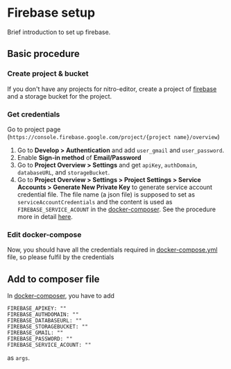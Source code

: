 # Firebase setup
Brief introduction to set up firebase.

## Basic procedure
### Create project & bucket
If you don't have any projects for nitro-editor, create a project of [firebase](https://console.firebase.google.com) and
a storage bucket for the project.

### Get credentials
Go to project page (`https://console.firebase.google.com/project/{project name}/overview`)
1. Go to **Develop > Authentication** and add `user_gmail` and `user_password`.
2. Enable **Sign-in method** of **Email/Password**
3. Go to **Project Overview > Settings** and get `apiKey`, `authDomain`, `databaseURL`, and `storageBucket`.
4. Go to **Project Overview > Settings > Project Settings > Service Accounts > Generate New Private Key** to
 generate service account credential file.
 The file name (a json file) is supposed to set as `serviceAccountCredentials` and the content is used as `FIREBASE_SERVICE_ACOUNT` in the [docker-composer](./docker-compose.yml).
 See the procedure more in detail [here](https://stackoverflow.com/questions/41082171/firebase-permission-denied-with-pyrebase-library/41253388#41253388).  

### Edit docker-compose
Now, you should have all the credentials required in [docker-compose.yml](../docker-compose.yml) file, so 
please fulfil by the credentials 

## Add to composer file
In [docker-composer](./docker-compose.yml), you have to add

```
FIREBASE_APIKEY: ""
FIREBASE_AUTHDOMAIN: ""
FIREBASE_DATABASEURL: ""
FIREBASE_STORAGEBUCKET: ""
FIREBASE_GMAIL: ""
FIREBASE_PASSWORD: ""
FIREBASE_SERVICE_ACOUNT: ""
```

as `args`.
